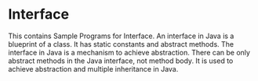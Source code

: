 # Interface
This contains Sample Programs for Interface. An interface in Java is a blueprint of a class. It has static constants and abstract methods. The interface in Java is a mechanism to achieve abstraction. There can be only abstract methods in the Java interface, not method body. It is used to achieve abstraction and multiple inheritance in Java.
